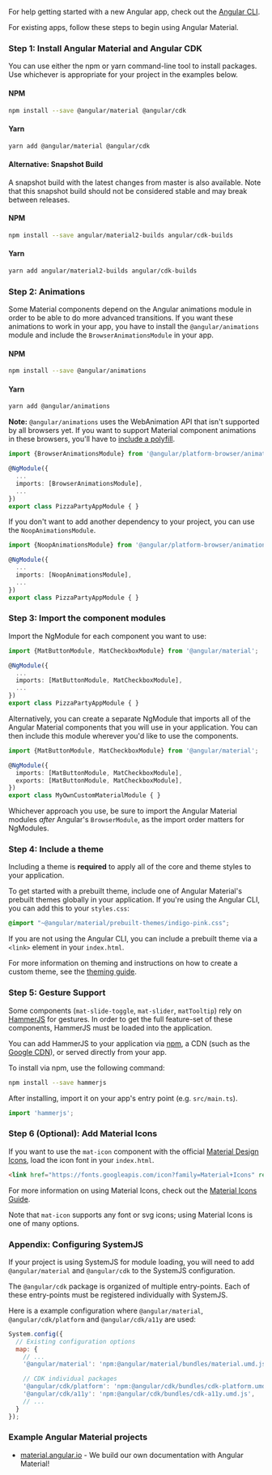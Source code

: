 For help getting started with a new Angular app, check out the
[Angular CLI](https://cli.angular.io/).

For existing apps, follow these steps to begin using Angular Material.

### Step 1: Install Angular Material and Angular CDK

You can use either the npm or yarn command-line tool to install packages. Use whichever is appropriate for your project in the examples below.

#### NPM
```bash
npm install --save @angular/material @angular/cdk
```
#### Yarn
```bash
yarn add @angular/material @angular/cdk
```


#### Alternative: Snapshot Build

A snapshot build with the latest changes from master is also available. Note that this snapshot
build should not be considered stable and may break between releases.

#### NPM
```bash
npm install --save angular/material2-builds angular/cdk-builds
```

#### Yarn
```bash
yarn add angular/material2-builds angular/cdk-builds
```

### Step 2: Animations

Some Material components depend on the Angular animations module in order to be able to do
more advanced transitions. If you want these animations to work in your app, you have to
install the `@angular/animations` module and include the `BrowserAnimationsModule` in your app.

#### NPM
```bash
npm install --save @angular/animations
```

#### Yarn
```bash
yarn add @angular/animations
```

**Note:** `@angular/animations` uses the WebAnimation API that isn't supported by all browsers yet.
If you want to support Material component animations in these browsers, you'll have to
[include a polyfill](https://github.com/web-animations/web-animations-js).

```ts
import {BrowserAnimationsModule} from '@angular/platform-browser/animations';

@NgModule({
  ...
  imports: [BrowserAnimationsModule],
  ...
})
export class PizzaPartyAppModule { }
```

If you don't want to add another dependency to your project, you can use the `NoopAnimationsModule`.

```ts
import {NoopAnimationsModule} from '@angular/platform-browser/animations';

@NgModule({
  ...
  imports: [NoopAnimationsModule],
  ...
})
export class PizzaPartyAppModule { }
```

### Step 3: Import the component modules

Import the NgModule for each component you want to use:

```ts
import {MatButtonModule, MatCheckboxModule} from '@angular/material';

@NgModule({
  ...
  imports: [MatButtonModule, MatCheckboxModule],
  ...
})
export class PizzaPartyAppModule { }
```

Alternatively, you can create a separate NgModule that imports all of the
Angular Material components that you will use in your application. You can then
include this module wherever you'd like to use the components.

```ts
import {MatButtonModule, MatCheckboxModule} from '@angular/material';

@NgModule({
  imports: [MatButtonModule, MatCheckboxModule],
  exports: [MatButtonModule, MatCheckboxModule],
})
export class MyOwnCustomMaterialModule { }
```

Whichever approach you use, be sure to import the Angular Material modules _after_ Angular's
`BrowserModule`, as the import order matters for NgModules.

### Step 4: Include a theme

Including a theme is **required** to apply all of the core and theme styles to your application.

To get started with a prebuilt theme, include one of Angular Material's prebuilt themes globally
in your application. If you're using the Angular CLI, you can add this to your `styles.css`:
```css
@import "~@angular/material/prebuilt-themes/indigo-pink.css";
```

If you are not using the Angular CLI, you can include a prebuilt theme via a `<link>` element in
your `index.html`.

For more information on theming and instructions on how to create a custom theme, see the
[theming guide](./theming.md).

### Step 5: Gesture Support

Some components (`mat-slide-toggle`, `mat-slider`, `matTooltip`) rely on
[HammerJS](http://hammerjs.github.io/) for gestures. In order to get the full feature-set of these
components, HammerJS must be loaded into the application.

You can add HammerJS to your application via [npm](https://www.npmjs.com/package/hammerjs), a CDN
(such as the [Google CDN](https://developers.google.com/speed/libraries/#hammerjs)), or served
directly from your app.

To install via npm, use the following command:
```bash
npm install --save hammerjs
```

After installing, import it on your app's entry point (e.g. `src/main.ts`).
```ts
import 'hammerjs';
```

### Step 6 (Optional): Add Material Icons

If you want to use the `mat-icon` component with the official
[Material Design Icons](https://material.io/icons/), load the icon font in your `index.html`.

```html
<link href="https://fonts.googleapis.com/icon?family=Material+Icons" rel="stylesheet">
```

For more information on using Material Icons, check out the
[Material Icons Guide](https://google.github.io/material-design-icons/).

Note that `mat-icon` supports any font or svg icons; using Material Icons is one of many options.


### Appendix: Configuring SystemJS

If your project is using SystemJS for module loading, you will need to add `@angular/material` and
`@angular/cdk` to the SystemJS configuration.

The `@angular/cdk` package is organized of multiple entry-points.
Each of these entry-points must be registered individually with SystemJS.

Here is a example configuration where `@angular/material`, `@angular/cdk/platform` and
`@angular/cdk/a11y` are used:


```js
System.config({
  // Existing configuration options
  map: {
    // ...
    '@angular/material': 'npm:@angular/material/bundles/material.umd.js',

    // CDK individual packages
    '@angular/cdk/platform': 'npm:@angular/cdk/bundles/cdk-platform.umd.js',
    '@angular/cdk/a11y': 'npm:@angular/cdk/bundles/cdk-a11y.umd.js',
    // ...
  }
});
```


### Example Angular Material projects
- [material.angular.io](https://material.angular.io) -
We build our own documentation with Angular Material!
